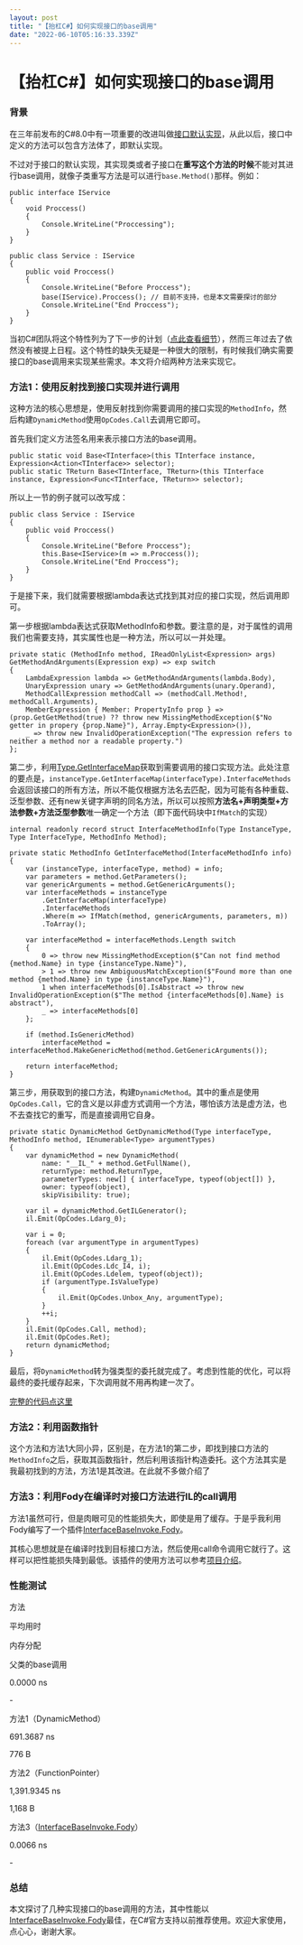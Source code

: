 ```yaml
---
layout: post
title: "【抬杠C#】如何实现接口的base调用"
date: "2022-06-10T05:16:33.339Z"
---
```

【抬杠C#】如何实现接口的base调用
===================

### 背景

在三年前发布的C#8.0中有一项重要的改进叫做[接口默认实现](https://docs.microsoft.com/en-us/dotnet/csharp/whats-new/tutorials/default-interface-methods-versions)，从此以后，接口中定义的方法可以包含方法体了，即默认实现。

不过对于接口的默认实现，其实现类或者子接口在**重写这个方法的时候**不能对其进行base调用，就像子类重写方法是可以进行`base.Method()`那样。例如：

    public interface IService
    {
        void Proccess()
        {
            Console.WriteLine("Proccessing");
        }
    }
    
    public class Service : IService
    {
        public void Proccess()
        {
            Console.WriteLine("Before Proccess");
            base(IService).Proccess(); // 目前不支持，也是本文需要探讨的部分
            Console.WriteLine("End Proccess");
        }
    }

当初C#团队将这个特性列为了下一步的计划（[点此查看细节](https://github.com/dotnet/csharplang/issues/2337)），然而三年过去了依然没有被提上日程。这个特性的缺失无疑是一种很大的限制，有时候我们确实需要接口的base调用来实现某些需求。本文将介绍两种方法来实现它。

### 方法1：使用反射找到接口实现并进行调用

这种方法的核心思想是，使用反射找到你需要调用的接口实现的`MethodInfo`，然后构建`DynamicMethod`使用`OpCodes.Call`去调用它即可。

首先我们定义方法签名用来表示接口方法的base调用。

    public static void Base<TInterface>(this TInterface instance, Expression<Action<TInterface>> selector);
    public static TReturn Base<TInterface, TReturn>(this TInterface instance, Expression<Func<TInterface, TReturn>> selector);

所以上一节的例子就可以改写成：

    public class Service : IService
    {
        public void Proccess()
        {
            Console.WriteLine("Before Proccess");
            this.Base<IService>(m => m.Proccess());
            Console.WriteLine("End Proccess");
        }
    }

于是接下来，我们就需要根据lambda表达式找到其对应的接口实现，然后调用即可。

第一步根据lambda表达式获取MethodInfo和参数。要注意的是，对于属性的调用我们也需要支持，其实属性也是一种方法，所以可以一并处理。

    private static (MethodInfo method, IReadOnlyList<Expression> args) GetMethodAndArguments(Expression exp) => exp switch
    {
        LambdaExpression lambda => GetMethodAndArguments(lambda.Body),
        UnaryExpression unary => GetMethodAndArguments(unary.Operand),
        MethodCallExpression methodCall => (methodCall.Method!, methodCall.Arguments),
        MemberExpression { Member: PropertyInfo prop } => (prop.GetGetMethod(true) ?? throw new MissingMethodException($"No getter in propery {prop.Name}"), Array.Empty<Expression>()),
        _ => throw new InvalidOperationException("The expression refers to neither a method nor a readable property.")
    };

第二步，利用[Type.GetInterfaceMap](https://docs.microsoft.com/en-us/dotnet/api/system.type.getinterfacemap?view=net-6.0)获取到需要调用的接口实现方法。此处注意的要点是，`instanceType.GetInterfaceMap(interfaceType).InterfaceMethods` 会返回该接口的所有方法，所以不能仅根据方法名去匹配，因为可能有各种重载、泛型参数、还有new关键字声明的同名方法，所以可以按照**方法名+声明类型+方法参数+方法泛型参数**唯一确定一个方法（即下面代码块中`IfMatch`的实现）

    internal readonly record struct InterfaceMethodInfo(Type InstanceType, Type InterfaceType, MethodInfo Method);
    
    private static MethodInfo GetInterfaceMethod(InterfaceMethodInfo info)
    {
        var (instanceType, interfaceType, method) = info;
        var parameters = method.GetParameters();
        var genericArguments = method.GetGenericArguments();
        var interfaceMethods = instanceType
            .GetInterfaceMap(interfaceType)
            .InterfaceMethods
            .Where(m => IfMatch(method, genericArguments, parameters, m))
            .ToArray();
    
        var interfaceMethod = interfaceMethods.Length switch
        {
            0 => throw new MissingMethodException($"Can not find method {method.Name} in type {instanceType.Name}"),
            > 1 => throw new AmbiguousMatchException($"Found more than one method {method.Name} in type {instanceType.Name}"),
            1 when interfaceMethods[0].IsAbstract => throw new InvalidOperationException($"The method {interfaceMethods[0].Name} is abstract"),
            _ => interfaceMethods[0]
        };
    
        if (method.IsGenericMethod)
            interfaceMethod = interfaceMethod.MakeGenericMethod(method.GetGenericArguments());
    
        return interfaceMethod;
    }

第三步，用获取到的接口方法，构建`DynamicMethod`。其中的重点是使用`OpCodes.Call`，它的含义是以非虚方式调用一个方法，哪怕该方法是虚方法，也不去查找它的重写，而是直接调用它自身。

    private static DynamicMethod GetDynamicMethod(Type interfaceType, MethodInfo method, IEnumerable<Type> argumentTypes)
    {
        var dynamicMethod = new DynamicMethod(
            name: "__IL_" + method.GetFullName(),
            returnType: method.ReturnType,
            parameterTypes: new[] { interfaceType, typeof(object[]) },
            owner: typeof(object),
            skipVisibility: true);
    
        var il = dynamicMethod.GetILGenerator();
        il.Emit(OpCodes.Ldarg_0);
    
        var i = 0;
        foreach (var argumentType in argumentTypes)
        {
            il.Emit(OpCodes.Ldarg_1);
            il.Emit(OpCodes.Ldc_I4, i);
            il.Emit(OpCodes.Ldelem, typeof(object));
            if (argumentType.IsValueType)
            {
                il.Emit(OpCodes.Unbox_Any, argumentType);
            }
            ++i;
        }
        il.Emit(OpCodes.Call, method);
        il.Emit(OpCodes.Ret);
        return dynamicMethod;
    }

最后，将`DynamicMethod`转为强类型的委托就完成了。考虑到性能的优化，可以将最终的委托缓存起来，下次调用就不用再构建一次了。

[完整的代码点这里](https://gist.github.com/huoshan12345/c42de446a23aa9a17fb6abf905479f25) 

### 方法2：利用函数指针

这个方法和方法1大同小异，区别是，在方法1的第二步，即找到接口方法的`MethodInfo`之后，获取其函数指针，然后利用该指针构造委托。这个方法其实是我最初找到的方法，方法1是其改进。在此就不多做介绍了

### 方法3：利用Fody在编译时对接口方法进行IL的call调用

方法1虽然可行，但是肉眼可见的性能损失大，即使是用了缓存。于是乎我利用Fody编写了一个插件[InterfaceBaseInvoke.Fody](https://github.com/huoshan12345/InterfaceBaseInvoke.Fody)。

其核心思想就是在编译时找到目标接口方法，然后使用call命令调用它就行了。这样可以把性能损失降到最低。该插件的使用方法可以参考[项目介绍](https://github.com/huoshan12345/InterfaceBaseInvoke.Fody#examples)。

### 性能测试

方法

平均用时

内存分配

父类的base调用

0.0000 ns

\-

方法1（DynamicMethod）

691.3687 ns

776 B

方法2（FunctionPointer）

1,391.9345 ns

1,168 B

方法3（[InterfaceBaseInvoke.Fody](https://github.com/huoshan12345/InterfaceBaseInvoke.Fody)）

0.0066 ns

\-

### 总结

本文探讨了几种实现接口的base调用的方法，其中性能以[InterfaceBaseInvoke.Fody](https://github.com/huoshan12345/InterfaceBaseInvoke.Fody)最佳，在C#官方支持以前推荐使用。欢迎大家使用，点心心，谢谢大家。